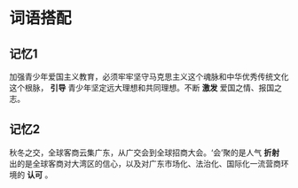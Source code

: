 # 词语搭配

## 记忆1
加强青少年爱国主义教育，必须牢牢坚守马克思主义这个魂脉和中华优秀传统文化这个根脉， **引导** 青少年坚定远大理想和共同理想。不断 **激发** 爱国之情、报国之志。


## 记忆2
秋冬之交，全球客商云集广东，从广交会到全球招商大会。‘会’聚的是人气 **折射** 出的是全球客商对大湾区的信心，以及对广东市场化、法治化、国际化一流营商环境的 **认可** 。


